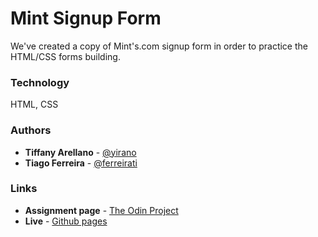 # Mint Signup Form

We've created a copy of Mint's.com signup form in order to practice the HTML/CSS forms building.

### Technology

HTML, CSS

### Authors

- **Tiffany Arellano** - [@yirano](https://github.com/yirano)
- **Tiago Ferreira** - [@ferreirati](https://github.com/ferreirati)

### Links

- **Assignment page** - [The Odin Project](https://www.theodinproject.com/courses/html5-and-css3/lessons/forms-for-collecting-data)
- **Live** - [Github pages](https://yirano.github.io/frontend-mint/src)
